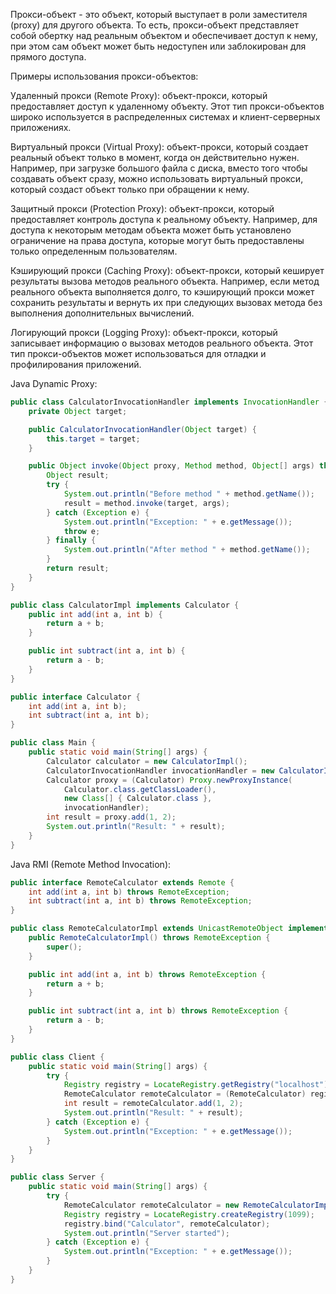 Прокси-объект - это объект, который выступает в роли заместителя (proxy) для другого объекта. То есть, прокси-объект
представляет собой обертку над реальным объектом и обеспечивает доступ к нему, при этом сам объект может быть недоступен
или заблокирован для прямого доступа.

Примеры использования прокси-объектов:

Удаленный прокси (Remote Proxy): объект-прокси, который предоставляет доступ к удаленному объекту. Этот тип
прокси-объектов широко используется в распределенных системах и клиент-серверных приложениях.

Виртуальный прокси (Virtual Proxy): объект-прокси, который создает реальный объект только в момент, когда он
действительно нужен. Например, при загрузке большого файла с диска, вместо того чтобы создавать объект сразу, можно
использовать виртуальный прокси, который создаст объект только при обращении к нему.

Защитный прокси (Protection Proxy): объект-прокси, который предоставляет контроль доступа к реальному объекту. Например,
для доступа к некоторым методам объекта может быть установлено ограничение на права доступа, которые могут быть
предоставлены только определенным пользователям.

Кэширующий прокси (Caching Proxy): объект-прокси, который кеширует результаты вызова методов реального объекта.
Например, если метод реального объекта выполняется долго, то кэширующий прокси может сохранить результаты и вернуть их
при следующих вызовах метода без выполнения дополнительных вычислений.

Логирующий прокси (Logging Proxy): объект-прокси, который записывает информацию о вызовах методов реального объекта.
Этот тип прокси-объектов может использоваться для отладки и профилирования приложений.

Java Dynamic Proxy:
```java
public class CalculatorInvocationHandler implements InvocationHandler {
    private Object target;

    public CalculatorInvocationHandler(Object target) {
        this.target = target;
    }

    public Object invoke(Object proxy, Method method, Object[] args) throws Throwable {
        Object result;
        try {
            System.out.println("Before method " + method.getName());
            result = method.invoke(target, args);
        } catch (Exception e) {
            System.out.println("Exception: " + e.getMessage());
            throw e;
        } finally {
            System.out.println("After method " + method.getName());
        }
        return result;
    }
}

public class CalculatorImpl implements Calculator {
    public int add(int a, int b) {
        return a + b;
    }

    public int subtract(int a, int b) {
        return a - b;
    }
}

public interface Calculator {
    int add(int a, int b);
    int subtract(int a, int b);
}

public class Main {
    public static void main(String[] args) {
        Calculator calculator = new CalculatorImpl();
        CalculatorInvocationHandler invocationHandler = new CalculatorInvocationHandler(calculator);
        Calculator proxy = (Calculator) Proxy.newProxyInstance(
            Calculator.class.getClassLoader(),
            new Class[] { Calculator.class },
            invocationHandler);
        int result = proxy.add(1, 2);
        System.out.println("Result: " + result);
    }
}

```


Java RMI (Remote Method Invocation):

```java
public interface RemoteCalculator extends Remote {
    int add(int a, int b) throws RemoteException;
    int subtract(int a, int b) throws RemoteException;
}

public class RemoteCalculatorImpl extends UnicastRemoteObject implements RemoteCalculator {
    public RemoteCalculatorImpl() throws RemoteException {
        super();
    }

    public int add(int a, int b) throws RemoteException {
        return a + b;
    }

    public int subtract(int a, int b) throws RemoteException {
        return a - b;
    }
}

public class Client {
    public static void main(String[] args) {
        try {
            Registry registry = LocateRegistry.getRegistry("localhost");
            RemoteCalculator remoteCalculator = (RemoteCalculator) registry.lookup("Calculator");
            int result = remoteCalculator.add(1, 2);
            System.out.println("Result: " + result);
        } catch (Exception e) {
            System.out.println("Exception: " + e.getMessage());
        }
    }
}

public class Server {
    public static void main(String[] args) {
        try {
            RemoteCalculator remoteCalculator = new RemoteCalculatorImpl();
            Registry registry = LocateRegistry.createRegistry(1099);
            registry.bind("Calculator", remoteCalculator);
            System.out.println("Server started");
        } catch (Exception e) {
            System.out.println("Exception: " + e.getMessage());
        }
    }
}

```